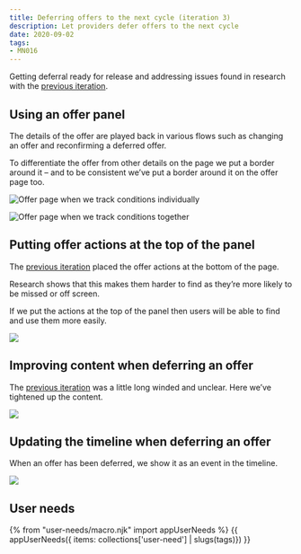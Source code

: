 ```yaml
---
title: Deferring offers to the next cycle (iteration 3)
description: Let providers defer offers to the next cycle
date: 2020-09-02
tags:
- MN016
---
```


Getting deferral ready for release and addressing issues found in research with the [previous iteration](/manage-teacher-training-applications/deferring-offers-iteration/).

## Using an offer panel

The details of the offer are played back in various flows such as changing an offer and reconfirming a deferred offer.

To differentiate the offer from other details on the page we put a border around it – and to be consistent we’ve put a border around it on the offer page too.

![](offer-page.png "Offer page when we track conditions individually")

![](offer-page--combined-conditions.png "Offer page when we track conditions together")

## Putting offer actions at the top of the panel

The [previous iteration](/manage-teacher-training-applications/deferring-offers-iteration/#offer-page-with-defer-link) placed the offer actions at the bottom of the page.

Research shows that this makes them harder to find as they’re more likely to be missed or off screen.

If we put the actions at the top of the panel then users will be able to find and use them more easily.

![](offer-page.png)

## Improving content when deferring an offer

The [previous iteration](/manage-teacher-training-applications/deferring-offers-iteration/#defer-offer-page) was a little long winded and unclear. Here we’ve tightened up the content.

![](defer.png)

## Updating the timeline when deferring an offer

When an offer has been deferred, we show it as an event in the timeline.

![](timeline.png)

## User needs

{% from "user-needs/macro.njk" import appUserNeeds %}
{{ appUserNeeds({ items: collections['user-need'] | slugs(tags)}) }}
